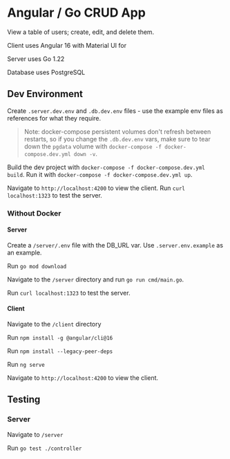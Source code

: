 # Angular / Go CRUD App

View a table of users; create, edit, and delete them.

Client uses Angular 16 with Material UI for 

Server uses Go 1.22

Database uses PostgreSQL

## Dev Environment

Create `.server.dev.env` and `.db.dev.env` files - use the example env files as references for what they require.

> Note: docker-compose persistent volumes don't refresh between restarts, so if you change the `.db.dev.env` vars, make sure to tear down the `pgdata` volume with `docker-compose -f docker-compose.dev.yml down -v`.

Build the dev project with `docker-compose -f docker-compose.dev.yml build`. Run it with `docker-compose -f docker-compose.dev.yml up`.

Navigate to `http://localhost:4200` to view the client. Run `curl localhost:1323` to test the server.

### Without Docker

#### Server

Create a `/server/.env` file with the DB_URL var. Use `.server.env.example` as an example.

Run `go mod download`

Navigate to the `/server` directory and run `go run cmd/main.go`.

Run `curl localhost:1323` to test the server.

#### Client

Navigate to the `/client` directory

Run `npm install -g @angular/cli@16`

Run `npm install --legacy-peer-deps`

Run `ng serve`

Navigate to `http://localhost:4200` to view the client.


## Testing

### Server

Navigate to `/server`

Run `go test ./controller`
